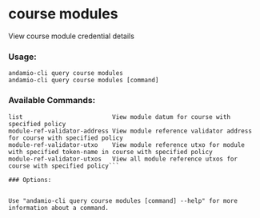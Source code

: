 # course modules
View course module credential details

### Usage:
```
andamio-cli query course modules
andamio-cli query course modules [command]
```

### Available Commands:
```
list                         View module datum for course with specified policy
module-ref-validator-address View module reference validator address for course with specified policy
module-ref-validator-utxo    View module reference utxo for module with specified token-name in course with specified policy
module-ref-validator-utxos   View all module reference utxos for course with specified policy```

### Options:
```

```

Use "andamio-cli query course modules [command] --help" for more information about a command.

